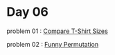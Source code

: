 # Day 06

problem 01 : [ Compare T-Shirt Sizes ](https://codeforces.com/contest/1741/problem/A)

problem 02 : [ Funny Permutation ](https://codeforces.com/contest/1741/problem/B)
